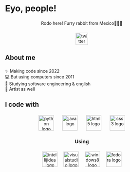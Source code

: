 <!---
- 👋 Hi, I’m @RodoIsAlnum
- 👀 I’m interested in ...
- 🌱 I’m currently learning ...
- 💞️ I’m looking to collaborate on ...
- 📫 How to reach me ...
- 😄 Pronouns: ...
- ⚡ Fun fact: ...

RodoIsAlnum/RodoIsAlnum is a ✨ special ✨ repository because its `README.md` (this file) appears on your GitHub profile.
You can click the Preview link to take a look at your changes.
--->

<h1 align="left">Eyo, people!</h1>

###


<p align="center">Rodo here! Furry rabbit from Mexico🐇🇲🇽</p>

###

<div align="center">
  <a href="https://twitter.com/RodoArts_" target="_blank">
    <img src="https://img.shields.io/static/v1?message=Twitter&logo=twitter&label=&color=1DA1F2&logoColor=white&labelColor=&style=for-the-badge" height="40" alt="twitter logo"  />
  </a>
</div>

###


<h2 align="left">About me</h2>

###

<p align="left">✨ Making code since 2022<br>💻 But using computers since 2011<br>🏫 Studying software engineering & english<br>🎨 Artist as well</p>

###

<h2 align="left">I code with</h2>

###

<div align="center">
  <img src="https://cdn.jsdelivr.net/gh/devicons/devicon/icons/python/python-plain.svg" height="50" alt="python logo"  />
  <img width="20" />
  <img src="https://cdn.jsdelivr.net/gh/devicons/devicon/icons/java/java-plain.svg" height="50" alt="java logo"  />
  <img width="20" />
  <img src="https://cdn.jsdelivr.net/gh/devicons/devicon/icons/html5/html5-plain.svg" height="50" alt="html5 logo"  />
  <img width="20" />
  <img src="https://cdn.jsdelivr.net/gh/devicons/devicon/icons/css3/css3-plain.svg" height="50" alt="css3 logo"  />
</div>

###

<h3 align="center">Using</h3>

###

<div align="center">
  <img src="https://cdn.simpleicons.org/intellijidea/000000" height="50" alt="intellijidea logo"  />
  <img width="12" />
  <img src="https://cdn.simpleicons.org/visualstudio/5C2D91" height="50" alt="visualstudio logo"  />
  <img width="12" />
  <img src="https://cdn.simpleicons.org/windows/0078D6" height="50" alt="windows8 logo"  />
  <img width="12" />
  <img src="https://cdn.simpleicons.org/fedora/51A2DA" height="50" alt="fedora logo"  />
</div>

###
